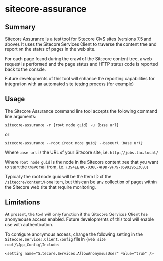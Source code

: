 # sitecore-assurance

## Summary

Sitecore Assurance is a test tool for Sitecore CMS sites (versions 7.5 and above). It uses the Sitecore Services Client to traverse the content tree and report on the status of pages in the web site.

For each page found during the crawl of the Sitecore content tree, a web request is performed and the page status and HTTP status code is reported back to the console.

Future developments of this tool will enhance the reporting capabilities for integration with an automated site testing process (for example)

## Usage

The Sitecore Assurance command line tool accepts the following command line arguments:

`sitecore-assurance -r {root node guid} -u {base url}`

or

`sitecore-assurance --root {root node guid} --baseurl {base url}`


Where `base url` is the URL of your Sitecore site, i.e. `http://jobs.tac.local/`

Where `root node guid` is the node in the Sitecore content tree that you want to start the traversal from, i.e. `{394EE7DC-036C-4FDD-9F79-0699296130E0}`

Typically the root node guid will be the Item ID of the `/sitecore/content/Home` item, but this can be any collection of pages within the Sitecore web site that require monitoring.

## Limitations

At present, the tool will only function if the Sitecore Services Client has anonymouse access enabled. Future developments of this tool will enable use with authentication.

To configure anonymous access, change the following setting in the `Sitecore.Services.Client.config` file in `{web site root}\App_Config\Include`:

`<setting name="Sitecore.Services.AllowAnonymousUser" value="true" />`
